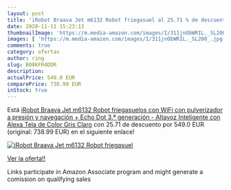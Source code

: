 ```yaml
---
layout: post
title: 'iRobot Braava Jet m6132 Robot friegasuel al 25.71 % de descuento'
date: 2020-11-11 15:23:13
thumbnailImage: 'https://m.media-amazon.com/images/I/311jnObWRIL._SL200_.jpg'
images: [ 'https://m.media-amazon.com/images/I/311jnObWRIL._SL200_.jpg' ]
comments: true
category: ofertas
author: ring
slug: B08KFR4DDR
description:
actualPrice: 549.0 EUR
comparePrice: 738.99 EUR
inStock: true
---
```


Está [iRobot Braava Jet m6132 Robot friegasuelos con WiFi  con pulverizador a presión y navegación + Echo Dot  3.ª generación  - Altavoz Inteligente con Alexa  Tela de Color Gris Claro](https://www.amazon.es/dp/B08KFR4DDR/?tag=tolees-21) con 25.71 de descuento por 549.0 EUR (original: 738.99 EUR) en el siguiente enlace!

[![iRobot Braava Jet m6132 Robot friegasuel](https://m.media-amazon.com/images/I/311jnObWRIL._SL200_.jpg)](https://www.amazon.es/dp/B08KFR4DDR/?tag=tolees-21)

[Ver la oferta!!](https://www.amazon.es/dp/B08KFR4DDR/?tag=tolees-21)

Links participate in Amazon Associate program and might generate a comission on qualifying sales



